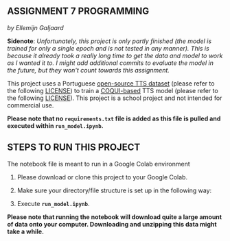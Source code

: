 ASSIGNMENT 7 PROGRAMMING
----------------------------
*by Ellemijn Galjaard*

**Sidenote**: *Unfortunately, this project is only partly finished (the model is trained for only a single epoch and is not tested in any manner). This is because it already took a really long time to get the data and model to work as I wanted it to. I might add additional commits to evaluate the model in the future, but they won't count towards this assignment.*

This project uses a Portuguese [open-source TTS dataset](https://github.com/Edresson/TTS-Portuguese-Corpus) (please refer to the following [LICENSE](https://github.com/Edresson/TTS-Portuguese-Corpus/blob/master/LICENSE)) to train a [COQUI-based](https://github.com/coqui-ai/TTS) TTS model (please refer to the following [LICENSE](https://github.com/coqui-ai/TTS/blob/dev/LICENSE.txt)). This project is a school project and not intended for commercial use.

**Please note that no ``requirements.txt`` file is added as this file is pulled and executed within ``run_model.ipynb``.**

STEPS TO RUN THIS PROJECT
-----------------------------

The notebook file is meant to run in a Google Colab environment

1. Please download or clone this project to your Google Colab.

2. Make sure your directory/file structure is set up in the following way:

3. Execute **``run_model.ipynb``**.

**Please note that running the notebook will download quite a large amount of data onto your computer. Downloading and unzipping this data might take a while.**

